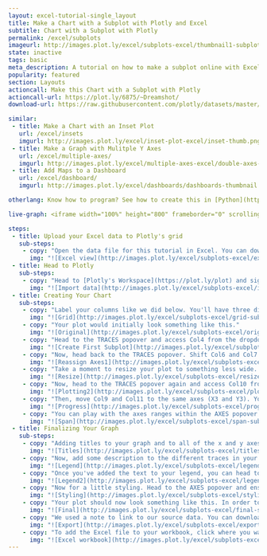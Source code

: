 ```yaml
---
layout: excel-tutorial-single_layout
title: Make a Chart with a Subplot with Plotly and Excel
subtitle: Chart with a Subplot with Plotly
permalink: /excel/subplots
imageurl: http://images.plot.ly/excel/subplots-excel/thumbnail1-subplot.png
state: inactive
tags: basic
meta_description: A tutorial on how to make a subplot online with Excel. Follow our step-by-step tutorial to make a subplot for free and online with Plotly.
popularity: featured
section: Layouts
actioncall: Make this Chart with a Subplot with Plotly
actioncall-url: https://plot.ly/6875/~Dreamshot/
download-url: https://raw.githubusercontent.com/plotly/datasets/master/subplots.csv.zip

similar:
 - title: Make a Chart with an Inset Plot
   url: /excel/insets
   imgurl: http://images.plot.ly/excel/inset-plot-excel/inset-thumb.png
 - title: Make a Graph with Mulitple Y Axes
   url: /excel/multiple-axes/
   imgurl: http://images.plot.ly/excel/multiple-axes-excel/double-axes-chart-thumb.png
 - title: Add Maps to a Dashboard
   url: /excel/dashboard/
   imgurl: http://images.plot.ly/excel/dashboards/dashboards-thumbnail.png

otherlang: Know how to program? See how to create this in [Python](https://plot.ly/python/insets/) or [R](https://plot.ly/r/insets/).

live-graph: <iframe width="100%" height="800" frameborder="0" scrolling="no" src="https://plot.ly/~Dreamshot/2050.embed"></iframe>

steps:
 - title: Upload your Excel data to Plotly's grid
   sub-steps:
    - copy: "Open the data file for this tutorial in Excel. You can download the file here in [CSV format](https://raw.githubusercontent.com/plotly/datasets/master/subplots.csv)"
      img: "![Excel view](http://images.plot.ly/excel/subplots-excel/excel-view-subplots.png)"
 - title: Head to Plotly
   sub-steps:
    - copy: "Head to [Plotly's Workspace](https://plot.ly/plot) and sign into your free Plotly account. Go to 'Import,' click 'Upload a file,' then choose your Excel file to upload. Your Excel file will now open in Plotly's grid. For more about Plotly's grid, see [this tutorial](help.plot.ly/add-data-to-the-plotly-grid/)"
      img: "![Import data](http://images.plot.ly/excel/subplots-excel/import-data-subplots.png)"
 - title: Creating Your Chart
   sub-steps:
    - copy: "Label your columns like we did below. You'll have three different x-y datasets (Date, Atmospheric CO2 [Mauna Loa and South Pole], Date, Global Temperature Anomaly, and +2/-2 Standard Error, and Date, Heat Content and +2/-2 Standard Error). Select 'Line plots' from the MAKE A PLOT menu and then click line plot in the bottom left."
      img: "![Grid](http://images.plot.ly/excel/subplots-excel/grid-subplot.png)"
    - copy: "Your plot would initially look something like this."
      img: "![Original](http://images.plot.ly/excel/subplots-excel/original-subplot.png)"
    - copy: "Head to the TRACES popover and access Col4 from the dropdown menu. From 'Axes' you'll want to click New Axis/Subplot bar. From New Axis/Subplot you'll want to click 'Stacked' under New Subplot."
      img: "![Create First Subplot](http://images.plot.ly/excel/subplots-excel/create-subplot1-subplot.png)"
    - copy: "Now, head back to the TRACES popover. Shift Col6 and Col7 to the new subplot. To do this, change the axes to X2 and Y2 in both cases." 
      img: "![Reassign Axes1](http://images.plot.ly/excel/subplots-excel/reassign-axis-1-subplot.png)"
    - copy: "Take a moment to resize your plot to something less wide. A width of 1000 and a height of 800 seems reasonable. Head to the layout menu to do this."
      img: "![Resize](http://images.plot.ly/excel/subplots-excel/resize-subplot.png)"
    - copy: "Now, head to the TRACES popover again and access Col10 from the dropdown menu. Move this trace, along with the Col9 and Col11 traces to the 'X2' and 'Y2' axes. Then head to the 'New Axis/Subplot' popover and create a 'New subplot' for trace Col10, similar to what you previously for Col4."
      img: "![Plotting2](http://images.plot.ly/excel/subplots-excel/plotting2-subplot.png)"
    - copy: "Then, move Col9 and Col11 to the same axes (X3 and Y3). Your plot would then look something like this."
      img: "![Progress](http://images.plot.ly/excel/subplots-excel/progress-subplot.png)"
    - copy: "You can play with the axes ranges within the AXES popover. You can also adjust the span of each subplot within the AXES opover and Layout menu. We found that a 'Span' of 0 to 0.33 worked best for the Y Axis, 0.34 to 0.67 for the Y Axis 2, and 0.68 to 1.00 for the Y Axis. Your plot would then look something like this."
      img: "![Span](http://images.plot.ly/excel/subplots-excel/span-subplot.png)"
 - title: Finalizing Your Graph
   sub-steps:
    - copy: "Adding titles to your graph and to all of the x and y axes of your subplots is important. After titling your plot, it should look something like this."
      img: "![Titles](http://images.plot.ly/excel/subplots-excel/titles-subplot.png)"
    - copy: "Now, add some description to the different traces in your legend. Follow our lead."
      img: "![Legend](http://images.plot.ly/excel/subplots-excel/legend-subplot.png)"
    - copy: "Once you've added the text to your legend, you can head to the LEGEND popover and hide it. This will make your graph less cluttered. Your readers will see the trace descriptors on the hover!"
      img: "![Legend2](http://images.plot.ly/excel/subplots-excel/legend2-subplot.png)"
    - copy: "Now for a little styling. Head to the AXES popover and ensure that 'All Axes' is selected. Next, access the 'Lines' menu and turn the 'Axis line' and 'Mirror' on while the 'Grid lines' and 'Zero line' off."
      img: "![Styling](http://images.plot.ly/excel/subplots-excel/styling-subplot.png)"
    - copy: "Your plot should now look something like this. In order to get the graph at the top of the tutorial, you’ll need to style it a little more."
      img: "![Final](http://images.plot.ly/excel/subplots-excel/final-subplot.png)"
    - copy: "We used a note to link to our source data. You can download your finished Plotly graph to embed in your Excel workbook. We also recommend including the Plotly link to the graph inside your Excel workbook for easy access to the interactive Plotly version. Get the link to your graph by clicking the 'Share' button. Download an image of your Plotly graph by clicking EXPORT on the toolbar."
      img: "![Export](http://images.plot.ly/excel/subplots-excel/export-subplot.png)"
    - copy: "To add the Excel file to your workbook, click where you want to insert the picture inside Excel. On the INSERT tab inside Excel, in the ILLUSTRATIONS group, click PICTURE. Locate the Plotly graph image that you downloaded and then double-click it. Notice that we also copy-pasted the Plotly graph link in a cell for easy access to the interactive Plotly version."
      img: "![Excel workbook](http://images.plot.ly/excel/subplots-excel/excel-subplot.png)"
---
```

